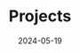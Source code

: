 ---
title: 'Projects'
date: 2024-05-19
type: landing

design:
  spacing: '5rem'

sections:
  - block: markdown
    content:
      title: Projects
      text: |
        <div class="project-filter-buttons">
          <button class="filter-btn active" data-filter="all">전체</button>
          <button class="filter-btn" data-filter="sales-marketing">영업/마케팅</button>
          <button class="filter-btn" data-filter="demand-modeling">수요모델링</button>
          <button class="filter-btn" data-filter="data-analysis">데이터 분석</button>
        </div>
        
  - block: collection
    content:
      filters:
        folders:
          - projects
    design:
      view: card
      columns: '3'
---